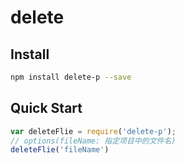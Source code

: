 # delete

## Install

```bash
npm install delete-p --save
```

## Quick Start

```js
var deleteFlie = require('delete-p'); 
// options(fileName: 指定项目中的文件名)
deleteFlie('fileName')
```
